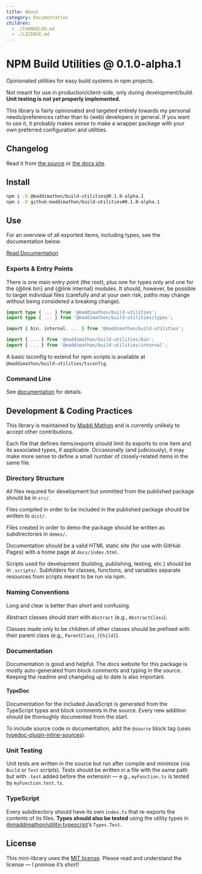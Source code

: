 ```yaml
---
title: About
category: Documentation
children: 
  - ./CHANGELOG.md
  - ./LICENSE.md
---
```


<!--README_HEADER-->
# NPM Build Utilities @ 0.1.0-alpha.1
<!--/README_HEADER-->

<!--README_DESC-->
Opinionated utilities for easy build systems in npm projects.
<!--/README_DESC-->

Not meant for use in production/client-side, only during development/build.
**Unit testing is not yet properly implemented.**

This library is fairly opinionated and targeted entirely towards my personal
needs/preferences rather than to (web) developers in general.  If you want to
use it, it probably makes sense to make a wrapper package with your own
preferred configuration and utilities.


## Changelog

<!--README_DOCS_CHANGELOG-->
Read it from [the source](https://github.com/maddimathon/npm-build-utilities/blob/main/CHANGELOG.md) 
or 
[the docs site](https://maddimathon.github.io/npm-build-utilities/About/Changelog.html).
<!--/README_DOCS_CHANGELOG-->


## Install

<!--README_INSTALL-->
```sh
npm i -D @maddimathon/build-utilities@0.1.0-alpha.1
npm i -D github:maddimathon/build-utilities#0.1.0-alpha.1
```
<!--/README_INSTALL-->


## Use

For an overview of all exported items, including types, see the documentation
below.

<!--README_DOCS_CTA-->
<a href="https://maddimathon.github.io/npm-build-utilities" class="button">Read Documentation</a>
<!--/README_DOCS_CTA-->


### Exports & Entry Points

There is one main entry point (the root), plus one for types only and one for
the {@link bin} and {@link internal} modules.  It should, however, be possible
to target individual files (carefully and at your own risk, paths may change
without being considered a breaking change).

```ts
import type { ... } from '@maddimathon/build-utilities';
import type { ... } from '@maddimathon/build-utilities/types';

import { bin, internal, ... } from '@maddimathon/build-utilities';

import { ... } from '@maddimathon/build-utilities/bin';
import { ... } from '@maddimathon/build-utilities/internal';
```

A basic tsconfig to extend for npm scripts is available at
`@maddimathon/build-utilities/tsconfig`.


### Command Line

See <a href="https://maddimathon.github.io/npm-build-utilities/Using_the_Library/CLI.html">documentation</a> for details.


## Development & Coding Practices

This library is maintained by [Maddi Mathon](https://www.maddimathon.com) and is
currently unlikely to accept other contributions.

Each file that defines items/exports should limit its exports to one item and
its associated types, if applicable.  Occasionally (and judiciously), it may
make more sense to define a small number of closely-related items in the same
file.

### Directory Structure

All files required for development but ommitted from the published package
should be in `src/`.

Files compiled in order to be included in the published package should be
written to `dist/`.

Files created in order to demo the package should be written as subdirectories
in `demos/`.

Documentation should be a valid HTML static site (for use with GitHub Pages)
with a home page at `docs/index.html`.

Scripts used for development (building, publishing, testing, etc.) should be in
`.scripts/`.  Subfolders for classes, functions, and variables separate
resources from scripts meant to be run via npm.

### Naming Conventions

Long and clear is better than short and confusing.

Abstract classes should start with `Abstract` (e.g., `AbstractClass`).

Classes made only to be children of other classes should be prefixed with their
parent class (e.g., `ParentClass_[Child]`).

### Documentation

Documentation is good and helpful.  The docs website for this package is mostly
auto-generated from block comments and typing in the source.  Keeping the readme
and changelog up to date is also important.

#### TypeDoc

Documentation for the included JavaScript is generated from the TypeScript types
and block comments in the source.  Every new addition should be thoroughly
documented from the start.

To include source code in documentation, add the `@source` block tag (uses
[typedoc-plugin-inline-sources](https://www.npmjs.com/package/typedoc-plugin-inline-sources)).

### Unit Testing

Unit tests are written in the source but run after compile and minimize (via
`Build` or `Test` scripts).  Tests should be written in a file with the same path
but with `.test` added before the extension — e.g., `myFunction.ts` is tested by
`myFunction.test.ts`.

### TypeScript

Every subdirectory should have its own `index.ts` that re-exports the contents
of its files.  **Types should also be tested** using the utility types in 
[@maddimathon/utility-typescript](https://github.com/maddimathon/utility-typescript)’s
`Types.Test`.



## License

This mini-library uses the [MIT license](LICENSE.md).  Please read and
understand the license — I promise it’s short!